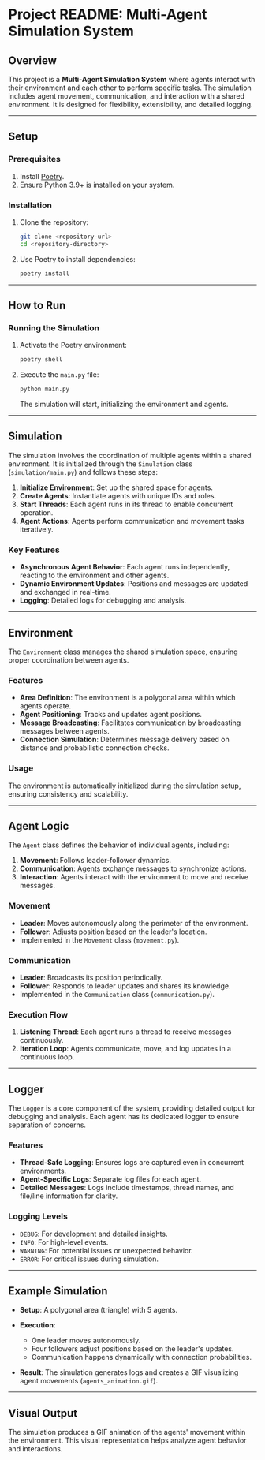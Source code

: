 # Project README: Multi-Agent Simulation System

## Overview

This project is a **Multi-Agent Simulation System** where agents interact with their environment and each other to perform specific tasks. The simulation includes agent movement, communication, and interaction with a shared environment. It is designed for flexibility, extensibility, and detailed logging.

---

## Setup

### Prerequisites

1. Install [Poetry](https://python-poetry.org/).
2. Ensure Python 3.9+ is installed on your system.

### Installation

1. Clone the repository:
   ```bash
   git clone <repository-url>
   cd <repository-directory>
   ```
2. Use Poetry to install dependencies:
   ```bash
   poetry install
   ```

---

## How to Run

### Running the Simulation

1. Activate the Poetry environment:
   ```bash
   poetry shell
   ```
2. Execute the `main.py` file:
   ```bash
   python main.py
   ```
   The simulation will start, initializing the environment and agents.

---

## Simulation

The simulation involves the coordination of multiple agents within a shared environment. It is initialized through the `Simulation` class (`simulation/main.py`) and follows these steps:

1. **Initialize Environment**: Set up the shared space for agents.
2. **Create Agents**: Instantiate agents with unique IDs and roles.
3. **Start Threads**: Each agent runs in its thread to enable concurrent operation.
4. **Agent Actions**: Agents perform communication and movement tasks iteratively.

### Key Features

- **Asynchronous Agent Behavior**: Each agent runs independently, reacting to the environment and other agents.
- **Dynamic Environment Updates**: Positions and messages are updated and exchanged in real-time.
- **Logging**: Detailed logs for debugging and analysis.

---

## Environment

The `Environment` class manages the shared simulation space, ensuring proper coordination between agents.

### Features

- **Area Definition**: The environment is a polygonal area within which agents operate.
- **Agent Positioning**: Tracks and updates agent positions.
- **Message Broadcasting**: Facilitates communication by broadcasting messages between agents.
- **Connection Simulation**: Determines message delivery based on distance and probabilistic connection checks.

### Usage

The environment is automatically initialized during the simulation setup, ensuring consistency and scalability.

---

## Agent Logic

The `Agent` class defines the behavior of individual agents, including:

1. **Movement**: Follows leader-follower dynamics.
2. **Communication**: Agents exchange messages to synchronize actions.
3. **Interaction**: Agents interact with the environment to move and receive messages.

### Movement

- **Leader**: Moves autonomously along the perimeter of the environment.
- **Follower**: Adjusts position based on the leader's location.
- Implemented in the `Movement` class (`movement.py`).

### Communication

- **Leader**: Broadcasts its position periodically.
- **Follower**: Responds to leader updates and shares its knowledge.
- Implemented in the `Communication` class (`communication.py`).

### Execution Flow

1. **Listening Thread**: Each agent runs a thread to receive messages continuously.
2. **Iteration Loop**: Agents communicate, move, and log updates in a continuous loop.

---

## Logger

The `Logger` is a core component of the system, providing detailed output for debugging and analysis. Each agent has its dedicated logger to ensure separation of concerns.

### Features

- **Thread-Safe Logging**: Ensures logs are captured even in concurrent environments.
- **Agent-Specific Logs**: Separate log files for each agent.
- **Detailed Messages**: Logs include timestamps, thread names, and file/line information for clarity.

### Logging Levels

- `DEBUG`: For development and detailed insights.
- `INFO`: For high-level events.
- `WARNING`: For potential issues or unexpected behavior.
- `ERROR`: For critical issues during simulation.

---

## Example Simulation

- **Setup**: A polygonal area (triangle) with 5 agents.
- **Execution**:

  - One leader moves autonomously.
  - Four followers adjust positions based on the leader's updates.
  - Communication happens dynamically with connection probabilities.

- **Result**: The simulation generates logs and creates a GIF visualizing agent movements (`agents_animation.gif`).

---

## Visual Output

The simulation produces a GIF animation of the agents' movement within the environment. This visual representation helps analyze agent behavior and interactions.
